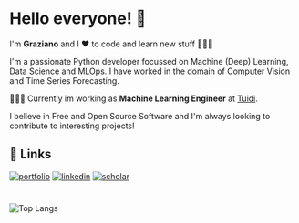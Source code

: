 
# Hello everyone! 👋
I'm **Graziano** and I ❤ to code and learn new stuff 👨🏻‍💻 

I'm a passionate Python developer focussed on Machine (Deep) Learning, Data Science and MLOps. I have worked in the domain of Computer Vision and Time Series Forecasting.

👨🏻‍💻 Currently im working as **Machine Learning Engineer** at [Tuidi](https://www.tuidi.it/).

I believe in Free and Open Source Software and I'm always looking to contribute to interesting projects!




## 🔗 Links
[![portfolio](https://img.shields.io/badge/my_portfolio-000?style=for-the-badge&logo=github&logoColor=white)](https://katherineoelsner.com/)
[![linkedin](https://img.shields.io/badge/linkedin-0A66C2?style=for-the-badge&logo=linkedin&logoColor=white)](https://www.linkedin.com/in/graziano-montanaro-05255317a/)
[![scholar](https://img.shields.io/badge/-Google%20Scholar-red?style=for-the-badge&logo=google-scholar&logoColor=white)](https://scholar.google.com/citations?hl=it&authuser=2&user=lpNu0JwAAAAJ)
#


[]([![contributions](https://github-readme-stats.vercel.app/api?username=montanarograziano&show_icons=true&theme=onedark)](https://github.com/anuraghazra/github-readme-stats&theme=radical))

![Top Langs](https://github-readme-stats.vercel.app/api/top-langs/?username=montanarograziano&theme=dracula)
